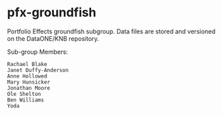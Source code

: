 # pfx-groundfish
Portfolio Effects groundfish subgroup.
Data files are stored and versioned on the DataONE/KNB repository.

Sub-group Members: 

    Rachael Blake
    Janet Duffy-Anderson
    Anne Hollowed
    Mary Hunsicker
    Jonathan Moore
    Ole Shelton
    Ben Williams
    Yoda